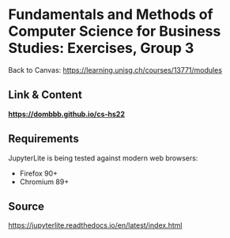 # Fundamentals and Methods of Computer Science for Business Studies: Exercises, Group 3

Back to Canvas: https://learning.unisg.ch/courses/13771/modules



## Link & Content

**https://dombbb.github.io/cs-hs22** 



## Requirements

JupyterLite is being tested against modern web browsers:

- Firefox 90+
- Chromium 89+



## Source

https://jupyterlite.readthedocs.io/en/latest/index.html
